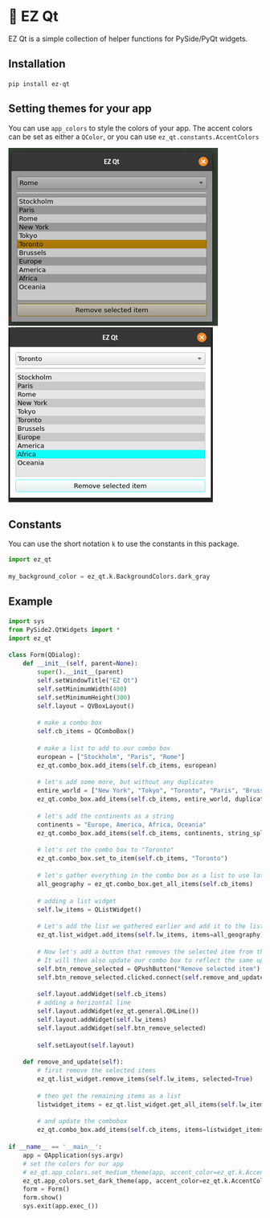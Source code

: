 # 🌴 EZ Qt

EZ Qt is a simple collection of helper functions for PySide/PyQt widgets. 

## Installation

`pip install ez-qt`

## Setting themes for your app

You can use `app_colors` to style the colors of your app. The accent colors can be set as either a `QColor`, or you can use `ez_qt.constants.AccentColors`

![Screenshot](screenshots/medium_orange.png)
![Screenshot](screenshots/light_teal.png)

## Constants

You can use the short notation `k` to use the constants in this package. 

```python
import ez_qt

my_background_color = ez_qt.k.BackgroundColors.dark_gray
```

## Example

```python
import sys
from PySide2.QtWidgets import *
import ez_qt

class Form(QDialog):
    def __init__(self, parent=None):
        super().__init__(parent)
        self.setWindowTitle("EZ Qt")
        self.setMinimumWidth(400)
        self.setMinimumHeight(300)
        self.layout = QVBoxLayout()

        # make a combo box
        self.cb_items = QComboBox()

        # make a list to add to our combo box
        european = ["Stockholm", "Paris", "Rome"]
        ez_qt.combo_box.add_items(self.cb_items, european)

        # let's add some more, but without any duplicates
        entire_world = ["New York", "Tokyo", "Toronto", "Paris", "Brussels"]
        ez_qt.combo_box.add_items(self.cb_items, entire_world, duplicates_allowed=False)

        # let's add the continents as a string
        continents = "Europe, America, Africa, Oceania"
        ez_qt.combo_box.add_items(self.cb_items, continents, string_split_character=",")

        # let's set the combo box to "Toronto"
        ez_qt.combo_box.set_to_item(self.cb_items, "Toronto")

        # let's gather everything in the combo box as a list to use later
        all_geography = ez_qt.combo_box.get_all_items(self.cb_items)

        # adding a list widget
        self.lw_items = QListWidget()

        # Let's add the list we gathered earlier and add it to the list widget
        ez_qt.list_widget.add_items(self.lw_items, items=all_geography)

        # Now let's add a button that removes the selected item from the listwidget
        # It will then also update our combo box to reflect the same update
        self.btn_remove_selected = QPushButton("Remove selected item")
        self.btn_remove_selected.clicked.connect(self.remove_and_update)

        self.layout.addWidget(self.cb_items)
        # adding a horizontal line
        self.layout.addWidget(ez_qt.general.QHLine())
        self.layout.addWidget(self.lw_items)
        self.layout.addWidget(self.btn_remove_selected)

        self.setLayout(self.layout)

    def remove_and_update(self):
        # first remove the selected items
        ez_qt.list_widget.remove_items(self.lw_items, selected=True)

        # then get the remaining items as a list
        listwidget_items = ez_qt.list_widget.get_all_items(self.lw_items)

        # and update the combobox
        ez_qt.combo_box.add_items(self.cb_items, items=listwidget_items, clear=True)

if __name__ == '__main__':
    app = QApplication(sys.argv)
    # set the colors for our app
    # ez_qt.app_colors.set_medium_theme(app, accent_color=ez_qt.k.AccentColors.medium_pink)
    ez_qt.app_colors.set_dark_theme(app, accent_color=ez_qt.k.AccentColors.medium_pink)
    form = Form()
    form.show()
    sys.exit(app.exec_())

```